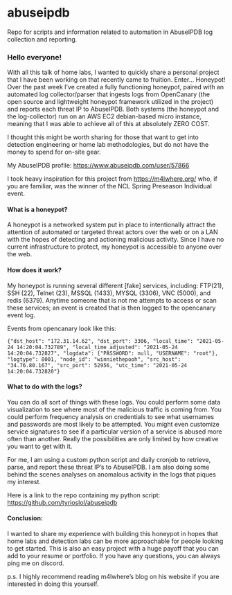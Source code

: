 # abuseipdb
Repo for scripts and information related to automation in AbuseIPDB log collection and reporting. 

### Hello everyone!

With all this talk of home labs, I wanted to quickly share a personal project that I have been working on that recently came to fruition. Enter… Honeypot!
Over the past week I’ve created a fully functioning honeypot, paired with an automated log collector/parser that ingests logs from OpenCanary (the open source and lightweight honeypot framework utilized in the project) and reports each threat IP to AbuseIPDB. Both systems (the honeypot and the log-collector) run on an AWS EC2 debian-based micro instance, meaning that I was able to achieve all of this at absolutely ZERO COST.

I thought this might be worth sharing for those that want to get into detection engineering or home lab methodologies, but do not have the money to spend for on-site gear.

My AbuseIPDB profile: https://www.abuseipdb.com/user/57866

I took heavy inspiration for this project from https://m4lwhere.org/ who, if you are familiar, was the winner of the NCL Spring Preseason Individual event.

#### What is a honeypot?

A honeypot is a networked system put in place to intentionally attract the attention of automated or targeted threat actors over the web or on a LAN with the hopes of detecting and actioning malicious activity. Since I have no current infrastructure to protect, my honeypot is accessible to anyone over the web.

#### How does it work?

My honeypot is running several different [fake] services, including: FTP(21), SSH (22), Telnet (23), MSSQL (1433), MYSQL (3306), VNC (5000), and redis (6379). Anytime someone that is not me attempts to access or scan these services; an event is created that is then logged to the opencanary event log. 

Events from opencanary look like this: 

```
{"dst_host": "172.31.14.62", "dst_port": 3306, "local_time": "2021-05-24 14:20:04.732789", "local_time_adjusted": "2021-05-24 14:20:04.732827", "logdata": {"PASSWORD": null, "USERNAME": "root"}, "logtype": 8001, "node_id": "winniethepooh", "src_host": "34.76.80.167", "src_port": 52956, "utc_time": "2021-05-24 14:20:04.732820"}
```

#### What to do with the logs? 

You can do all sort of things with these logs. You could perform some data visualization to see where most of the malicious traffic is coming from. You could perform frequency analysis on credentials to see what usernames and passwords are most likely to be attempted. You might even customize service signatures to see if a particular version of a service is abused more often than another. Really the possibilities are only limited by how creative you want to get with it. 

For me, I am using a custom python script and daily cronjob to retrieve, parse, and report these threat IP’s to AbuseIPDB. I am also doing some behind the scenes analyses on anomalous activity in the logs that piques my interest. 

Here is a link to the repo containing my python script: https://github.com/tyrioslol/abuseipdb

#### Conclusion: 

I wanted to share my experience with building this honeypot in hopes that home labs and detection labs can be more approachable for people looking to get started. This is also an easy project with a huge payoff that you can add to your resume or portfolio. 
If you have any questions, you can always ping me on discord. 

p.s. I highly recommend reading m4lwhere’s blog on his website if you are interested in doing this yourself.

